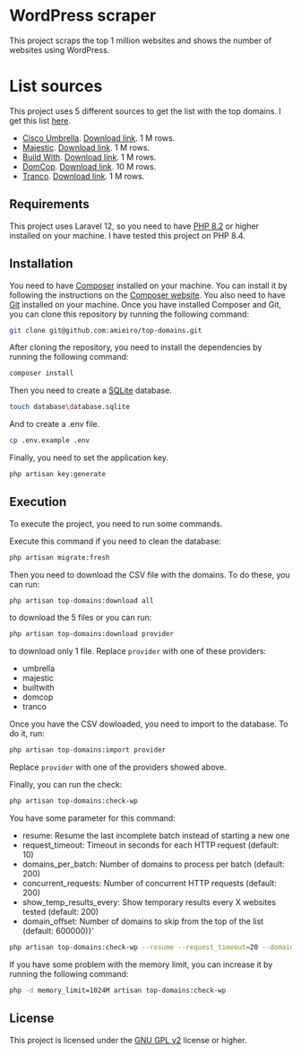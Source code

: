 # WordPress scraper

This project scraps the top 1 million websites and shows the number of websites using WordPress.

# List sources

This project uses 5 different sources to get the list with the top domains. I get this list [here](https://github.com/PeterDaveHello/top-1m-domains).

- [Cisco Umbrella](https://s3-us-west-1.amazonaws.com/umbrella-static/index.html). [Download link](https://s3-us-west-1.amazonaws.com/umbrella-static/top-1m.csv.zip). 1 M rows.
- [Majestic](https://majestic.com/reports/majestic-million). [Download link](https://downloads.majestic.com/majestic_million.csv). 1 M rows.
- [Build With](https://builtwith.com/top-1m). [Download link](https://builtwith.com/dl/builtwith-top1m.zip). 1 M rows.
- [DomCop](https://www.domcop.com/top-10-million-websites). [Download link](https://www.domcop.com/files/top/top10milliondomains.csv.zip). 10 M rows.
- [Tranco](https://tranco-list.eu/). [Download link](https://tranco-list.eu/top-1m.csv.zip). 1 M rows.

## Requirements

This project uses Laravel 12, so you need to have [PHP 8.2](https://laravel.com/docs/12.x/deployment#server-requirements) 
or higher installed on your machine. I have tested this project on PHP 8.4.

## Installation

You need to have [Composer](https://getcomposer.org/) installed on your machine.
You can install it by following the instructions on the [Composer website](https://getcomposer.org/download/).
You also need to have [Git](https://git-scm.com/) installed on your machine.
Once you have installed Composer and Git, you can clone this repository by running the following command:

```bash
git clone git@github.com:amieiro/top-domains.git
```

After cloning the repository, you need to install the dependencies by running the following command:

```bash
composer install
```

Then you need to create a [SQLite](https://www.sqlite.org/) database. 

```bash
touch database\database.sqlite
```

And to create a .env file.

```bash
cp .env.example .env
```

Finally, you need to set the application key.

```bash
php artisan key:generate
```

## Execution 

To execute the project, you need to run some commands.

Execute this command if you need to clean the database:

```bash
php artisan migrate:fresh
```

Then you need to download the CSV file with the domains. To do these, you can run:

```bash
php artisan top-domains:download all 
```

to download the 5 files or you can run:

```bash
php artisan top-domains:download provider 
```
to download only 1 file. Replace `provider` with one of these providers:
  - umbrella
  - majestic
  - builtwith
  - domcop
  - tranco

Once you have the CSV dowloaded, you need to import to the database. To do it, run:

```bash
php artisan top-domains:import provider
```

Replace `provider` with one of the providers showed above.

Finally, you can run the check:

```bash
php artisan top-domains:check-wp
```

You have some parameter for this command:

  - resume: Resume the last incomplete batch instead of starting a new one
  - request_timeout: Timeout in seconds for each HTTP request (default: 10)
  - domains_per_batch: Number of domains to process per batch (default: 200)
  - concurrent_requests: Number of concurrent HTTP requests (default: 200)
  - show_temp_results_every: Show temporary results every X websites tested (default: 200)
  - domain_offset: Number of domains to skip from the top of the list (default: 600000)}'

```bash
php artisan top-domains:check-wp --resume --request_timeout=20 --domains_per_batch=500 --concurrent_requests=250 --show_temp_results_every=1000 --domain_offset=500000
```

If you have some problem with the memory limit, you can increase it by running the following command:

```bash
php -d memory_limit=1024M artisan top-domains:check-wp
```

## License

This project is licensed under the [GNU GPL v2](https://www.gnu.org/licenses/old-licenses/gpl-2.0.en.html) license or higher.
